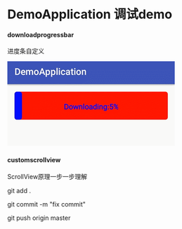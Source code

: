 # DemoApplication 调试demo

#### downloadprogressbar

进度条自定义

![progressbar](./screenrecord/downloadprogressbar.gif)

#### customscrollview

ScrollView原理一步一步理解


git add .

git commit -m "fix commit"

git push origin master
